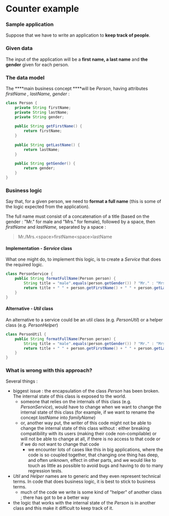 # Counter example

### Sample application

Suppose that we have to write an application to **keep track of people**.

### **Given data**

The input of the application will be a **first name, a last name** and **the gender** given for each person.

### The data model

The ****main business concept ****will be _Person_, having attributes _firstName , lastName, gender_ :

```java
class Person {
    private String firstName;
    private String lastName;
    private String gender;
    
    public String getFirstName() {
        return firstName;
    }
    
    public String getLastName() {
        return lastName;
    }
    
    public String getGender() {
        return gender;
    }
}
```

### Business logic

Say that, for a given person, we need to **format a full name** \(this is some of the logic expected from the application\). 

The full name must consist of a concatenation of a title \(based on the gender : "Mr." for male and "Mrs." for female\), followed by a space, then _firstName_ and _lastName,_ separated by a space : 

> Mr./Mrs.&lt;space&gt;firstName&lt;space&gt;lastName

#### **Implementation** - _Service_ class

What one might do, to implement this logic, is to create a _Service_ that does the required logic.

```java
class PersonService {
    public String formatFullName(Person person) {
        String title = "male".equals(person.getGender()) ? "Mr." : "Mrs.";
        return title + " " + person.getFirstName() + " " + person.getLastName();
    }
}
```

#### Alternative - _Util_ class

An alternative to a service could be an util class \(e.g. _PersonUtil_\) or a helper class \(e.g. _PersonHelper_\)

```java
class PersonUtil {
    public String formatFullName(Person person) {
        String title = "male".equals(person.getGender()) ? "Mr." : "Mrs.";
        return title + " " + person.getFirstName() + " " + person.getLastName();
    }
}
```

### What is wrong with this approach?

Several things :

* biggest issue : the encapsulation of the class _Person_ has been broken. The internal state of this class is exposed to the world. 
  * someone that relies on the internals of this class \(e.g. _PersonService_\), would have to change when we want to change the internal state of this class \(for example, if we want to rename the concept _lastName_ into _familyName_\)
  * or, another way put, the writer of this code might not be able to change the internal state of this class without : either breaking compatibility with its users \(making their code non-compilable\) or will not be able to change at all, if there is no access to that code or if we do not want to change that code
    * we encounter lots of cases like this in big applications, where the code is so coupled together, that changing one thing has deep, and often unknown, effect in other parts, and we would like to touch as little as possible to avoid bugs and having to do to many regression tests.
* _Util_ and _Helper_ names are to generic and they even represent technical terms. In code that does business logic, it is best to stick to business terms. 
  * much of the code we write is some kind of "helper" of another class ; there has got to be a better way
* the logic that works with the internal state of the _Person_ is in another class and this make it difficult to keep track of it.



